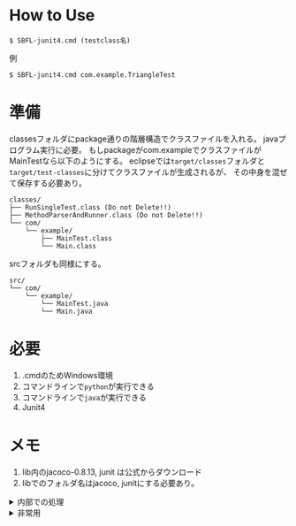 # How to Use

``` console
$ SBFL-junit4.cmd (testclass名)
```

例
```console
$ SBFL-junit4.cmd com.example.TriangleTest
```

# 準備

classesフォルダにpackage通りの階層構造でクラスファイルを入れる。
javaプログラム実行に必要。
もしpackageがcom.exampleでクラスファイルがMainTestなら以下のようにする。
eclipseでは`target/classes`フォルダと`target/test-classes`に分けてクラスファイルが生成されるが、
その中身を混ぜて保存する必要あり。

```
classes/
├── RunSingleTest.class (Do not Delete!!)
├── MethodParserAndRunner.class (Do not Delete!!)
└── com/
    └── example/
        ├── MainTest.class
        └── Main.class
```

srcフォルダも同様にする。

```
src/
└── com/
    └── example/
        └── MainTest.java
        └── Main.java
```


# 必要
1. .cmdのためWindows環境
2. コマンドラインで`python`が実行できる
3. コマンドラインで`java`が実行できる
4. Junit4

# メモ

1. lib内のjacoco-0.8.13, junit は公式からダウンロード
2. libでのフォルダ名はjacoco, junitにする必要あり。

<details><summary>内部での処理</summary>

1. class ファイル src ファイルは何かしらの手段で準備する
    - testのclassファイルも必要
    - eclipseではjavaを保存した瞬間に自動で対応するclassesファイルがtarget/classesに生成されるのでそれを使う
2. 一時ファイルを置くフォルダの生成、引数の確認
    - `SBFL_junit4.cmd`が担当。
3. testファイルからメソッド名を抽出
    - `MethodParserAndRunner.class`が担当(junit4依存)
    - `@test`アノテーションの付いたメソッド名を取り出す
    - メソッド名とクラス名から`xml_maker_junit4.cmd`を起動
4. 各テストのメソッドごとのカバレッジを計測
    - `xml_maker_junit4.cmd`が担当。
    - カバレッジデータである .exec を _メソッドごと_ に生成
        - JUnit 4 : デフォルトパッケージとして`RunSingleTest.class`を用意し、個別にクラスとメソッドを指定して実行
            - `JUnitCore().run(request)`が自動で`@BeforeClass`なども実行してくれる
        - Junit 5 : 未作成
    - .execから.xmlを作成
        - `RunSingleTest`の返り値でテストのpass, failを判定
        - pass, failに応じて.xmlの格納場所の変更
5. nf,ef,np,ep,suspeciousの計算
    - xmlファイルのデータを各クラスの行ごとのカバレッジ(boolean)に変換
        - `XmlAnalyzer.py`が担当
        - `/MethodParserAndRunner.java`,`/RunSingleTest.java`,末尾が`Test.java`で終わるファイルのカバレッジをここで無視する。
    - xmlファイルを探索して`XmlAnalyzer.py`を呼び出し、行ごとの実行回数(int)に変換
        - `LineExcutionCounter.py`が担当
    - 行ごとの実行回数からep,ef,np,nfを計算
        - `SBFL_base.py`が担当
        - CSVへの書き出しなども行う
    - suspeciousの計算
        - `SBFL_Oshiai.py`が担当
        - `SBFL_Oshiai.py`は`SBFL_base.py`の継承クラス

</details>

<details><summary>非常用</summary>

cdは一番上のディレクトリ。
`RunSingleTest.java`の再コンパイルコマンド

```console
$ javac -d classes -cp lib/junit/junit-4.13.2.jar src/RunSingleTest.java
```

`MethodParserAndRunner.java`の再コンパイルコマンド

```console
$ javac -d classes -cp lib/junit/junit-4.13.2.jar src/MethodParserAndRunner.java
```

</details>